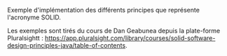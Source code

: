 Exemple d'implémentation des différents principes que représente l'acronyme SOLID.

Les exemples sont tirés du cours de Dan Geabunea depuis la plate-forme Pluralsightt : https://app.pluralsight.com/library/courses/solid-software-design-principles-java/table-of-contents.


